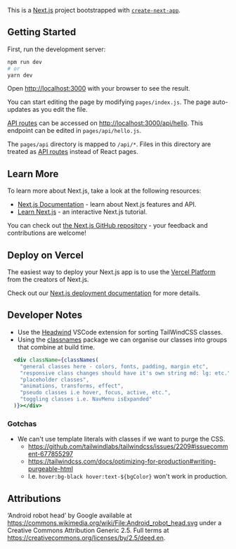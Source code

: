 This is a [Next.js](https://nextjs.org/) project bootstrapped with [`create-next-app`](https://github.com/vercel/next.js/tree/canary/packages/create-next-app).

## Getting Started

First, run the development server:

```bash
npm run dev
# or
yarn dev
```

Open [http://localhost:3000](http://localhost:3000) with your browser to see the result.

You can start editing the page by modifying `pages/index.js`. The page auto-updates as you edit the file.

[API routes](https://nextjs.org/docs/api-routes/introduction) can be accessed on [http://localhost:3000/api/hello](http://localhost:3000/api/hello). This endpoint can be edited in `pages/api/hello.js`.

The `pages/api` directory is mapped to `/api/*`. Files in this directory are treated as [API routes](https://nextjs.org/docs/api-routes/introduction) instead of React pages.

## Learn More

To learn more about Next.js, take a look at the following resources:

- [Next.js Documentation](https://nextjs.org/docs) - learn about Next.js features and API.
- [Learn Next.js](https://nextjs.org/learn) - an interactive Next.js tutorial.

You can check out [the Next.js GitHub repository](https://github.com/vercel/next.js/) - your feedback and contributions are welcome!

## Deploy on Vercel

The easiest way to deploy your Next.js app is to use the [Vercel Platform](https://vercel.com/new?utm_medium=default-template&filter=next.js&utm_source=create-next-app&utm_campaign=create-next-app-readme) from the creators of Next.js.

Check out our [Next.js deployment documentation](https://nextjs.org/docs/deployment) for more details.

## Developer Notes

- Use the [Headwind](https://github.com/heybourn/headwind) VSCode extension for sorting TailWindCSS classes.
- Using the [classnames](https://www.npmjs.com/package/classnames) package we can organise our classes into groups that combine at build time.

```jsx
  <div className={classNames(
    "general classes here - colors, fonts, padding, margin etc",
    "responsive class changes should have it's own string md: lg: etc."
    "placeholder classes",
    "animations, transforms, effect",
    "pseudo classes i.e hover, focus, active, etc.",
    "toggling classes i.e. NavMenu isExpanded"
  )}></div>
```

### Gotchas

- We can't use template literals with classes if we want to purge the CSS.
  - https://github.com/tailwindlabs/tailwindcss/issues/2209#issuecomment-677855297
  - https://tailwindcss.com/docs/optimizing-for-production#writing-purgeable-html
  - I.e. `hover:bg-black hover:text-${bgColor}` won't work in production.

## Attributions

‘Android robot head’ by Google available at https://commons.wikimedia.org/wiki/File:Android_robot_head.svg under a Creative Commons Attribution Generic 2.5. Full terms at https://creativecommons.org/licenses/by/2.5/deed.en.
